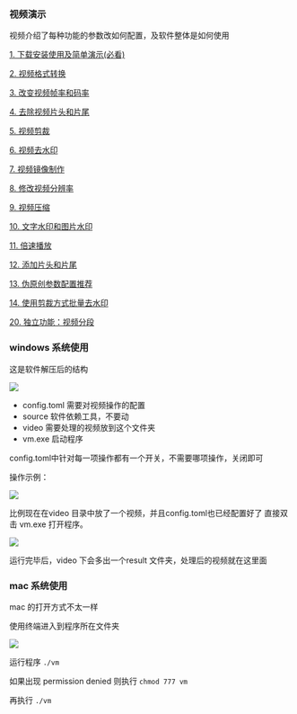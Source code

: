 

### 视频演示

视频介绍了每种功能的参数改如何配置，及软件整体是如何使用

[1. 下载安装使用及简单演示(必看)](https://www.bilibili.com/video/av84085197/)

[2. 视频格式转换](https://www.bilibili.com/video/av84090158/)

[3. 改变视频帧率和码率](https://www.bilibili.com/video/av84090567/)

[4. 去除视频片头和片尾](https://www.bilibili.com/video/av84090675/)

[5. 视频剪裁](https://www.bilibili.com/video/av84090816/)

[6. 视频去水印](https://www.bilibili.com/video/av84093352/)

[7. 视频镜像制作](https://www.bilibili.com/video/av84093482/)

[8. 修改视频分辨率](https://www.bilibili.com/video/av84093628/)

[9. 视频压缩](https://www.bilibili.com/video/av84093725/)

[10. 文字水印和图片水印](https://www.bilibili.com/video/av84093826/)

[11. 倍速播放](https://www.bilibili.com/video/av84093943/)

[12. 添加片头和片尾](https://www.bilibili.com/video/av84094016/)

[13. 伪原创参数配置推荐](https://www.bilibili.com/video/av84094116/)

[14. 使用剪裁方式批量去水印](https://www.bilibili.com/video/av86108022)

[20. 独立功能：视频分段](https://www.bilibili.com/video/av84094229/)



### windows 系统使用

这是软件解压后的结构

![](https://github.com/suifengqjn/videoWater/blob/master/image/r_1.png?raw=true)

* config.toml 需要对视频操作的配置
* source 软件依赖工具，不要动
* video 需要处理的视频放到这个文件夹
* vm.exe 启动程序

config.toml中针对每一项操作都有一个开关，不需要哪项操作，关闭即可

操作示例：

![](https://github.com/suifengqjn/videoWater/blob/master/image/r_2.png?raw=true)

比例现在在video 目录中放了一个视频，并且config.toml也已经配置好了
直接双击 vm.exe 打开程序。

![](https://github.com/suifengqjn/videoWater/blob/master/image/r_3.png?raw=true)

运行完毕后，video 下会多出一个result 文件夹，处理后的视频就在这里面


### mac 系统使用

mac 的打开方式不太一样

使用终端进入到程序所在文件夹

![](https://github.com/suifengqjn/videoWater/blob/master/image/r_4.png?raw=true)

运行程序
`./vm`

如果出现 permission denied 
则执行 `chmod 777 vm`

再执行 `./vm`